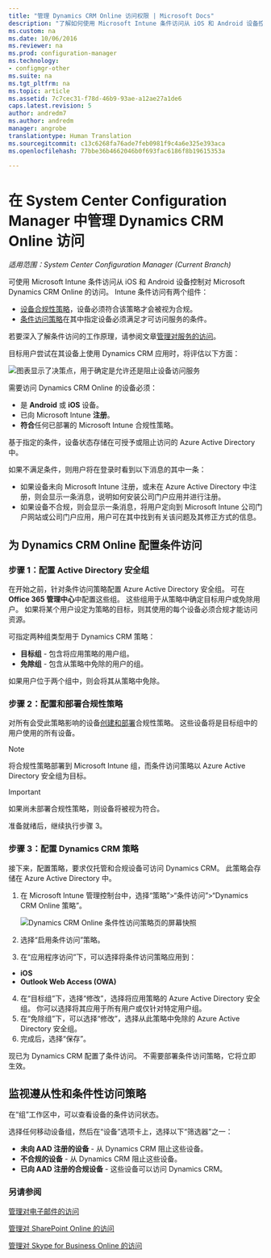 ```yaml
---
title: "管理 Dynamics CRM Online 访问权限 | Microsoft Docs"
description: "了解如何使用 Microsoft Intune 条件访问从 iOS 和 Android 设备控制对 Microsoft Dynamics CRM Online 的访问。"
ms.custom: na
ms.date: 10/06/2016
ms.reviewer: na
ms.prod: configuration-manager
ms.technology:
- configmgr-other
ms.suite: na
ms.tgt_pltfrm: na
ms.topic: article
ms.assetid: 7c7cec31-f78d-46b9-93ae-a12ae27a1de6
caps.latest.revision: 5
author: andredm7
ms.author: andredm
manager: angrobe
translationtype: Human Translation
ms.sourcegitcommit: c13c6268fa76ade7feb0981f9c4a6e325e393aca
ms.openlocfilehash: 77bbe36b4662046b0f693fac6186f8b19615353a

---
```

# <a name="manage-dynamics-crm-online-access-in-system-center-configuration-manager"></a>在 System Center Configuration Manager 中管理 Dynamics CRM Online 访问

*适用范围：System Center Configuration Manager (Current Branch)*

可使用 Microsoft Intune 条件访问从 iOS 和 Android 设备控制对 Microsoft Dynamics CRM Online 的访问。  Intune 条件访问有两个组件：
* [设备合规性策略](../../protect/deploy-use/device-compliance-policies.md)，设备必须符合该策略才会被视为合规。
* [条件访问策略](../../protect/deploy-use/manage-access-to-services.md)在其中指定设备必须满足才可访问服务的条件。

若要深入了解条件访问的工作原理，请参阅文章[管理对服务的访问](../../protect/deploy-use/manage-access-to-services.md)。


目标用户尝试在其设备上使用 Dynamics CRM 应用时，将评估以下方面：

![图表显示了决策点，用于确定是允许还是阻止设备访问服务](../media/mdm-ca-dynamics-crm-flow-diagram.png)

需要访问 Dynamics CRM Online 的设备必须：
* 是 **Android** 或 **iOS** 设备。
* 已向 Microsoft Intune **注册**。
* **符合**任何已部署的 Microsoft Intune 合规性策略。

基于指定的条件，设备状态存储在可授予或阻止访问的 Azure Active Directory 中。

如果不满足条件，则用户将在登录时看到以下消息的其中一条：
* 如果设备未向 Microsoft Intune 注册，或未在 Azure Active Directory 中注册，则会显示一条消息，说明如何安装公司门户应用并进行注册。
* 如果设备不合规，则会显示一条消息，将用户定向到 Microsoft Intune 公司门户网站或公司门户应用，用户可在其中找到有关该问题及其修正方式的信息。

## <a name="configure-conditional-access-for-dynamics-crm-online"></a>为 Dynamics CRM Online 配置条件访问  
### <a name="step-1-configure-active-directory-security-groups"></a>步骤 1：配置 Active Directory 安全组

在开始之前，针对条件访问策略配置 Azure Active Directory 安全组。 可在 **Office 365 管理中心**中配置这些组。 这些组用于从策略中确定目标用户或免除用户。 如果将某个用户设定为策略的目标，则其使用的每个设备必须合规才能访问资源。

可指定两种组类型用于 Dynamics CRM 策略：
* **目标组** - 包含将应用策略的用户组。
* **免除组** - 包含从策略中免除的用户的组。

如果用户位于两个组中，则会将其从策略中免除。

### <a name="step-2-configure-and-deploy-a-compliance-policy"></a>步骤 2：配置和部署合规性策略
对所有会受此策略影响的设备[创建和部署](../../protect/deploy-use/device-compliance-policies.md)合规性策略。 这些设备将是目标组中的用户使用的所有设备。

> [!NOTE]
> 将合规性策略部署到 Microsoft Intune 组，而条件访问策略以 Azure Active Directory 安全组为目标。

> [!IMPORTANT]
> 如果尚未部署合规性策略，则设备将被视为符合。

准备就绪后，继续执行步骤 3。
### <a name="step-3-configure-the-dynamics-crm-policy"></a>步骤 3：配置 Dynamics CRM 策略
接下来，配置策略，要求仅托管和合规设备可访问 Dynamics CRM。 此策略会存储在 Azure Active Directory 中。

1.  在 Microsoft Intune 管理控制台中，选择“策略”>“条件访问”>“Dynamics CRM Online 策略”。

     ![Dynamics CRM Online 条件性访问策略页的屏幕快照](../media/mdm-ca-dynamics-crm-policy-configuration.png)

2.  选择“启用条件访问”策略。
3.  在“应用程序访问”下，可以选择将条件访问策略应用到：
  * **iOS**
  * **Outlook Web Access (OWA)**
4.  在“目标组”下，选择“修改”，选择将应用策略的 Azure Active Directory 安全组。 你可以选择将其应用于所有用户或仅针对特定用户组。
5.  在“免除组”下，可以选择“修改”，选择从此策略中免除的 Azure Active Directory 安全组。
6.  完成后，选择“保存”。

现已为 Dynamics CRM 配置了条件访问。 不需要部署条件访问策略，它将立即生效。
##  <a name="monitor-the-compliance-and-conditional-access-policies"></a>监视遵从性和条件性访问策略

在“组”工作区中，可以查看设备的条件访问状态。

选择任何移动设备组，然后在“设备”选项卡上，选择以下“筛选器”之一：
* **未向 AAD 注册的设备** - 从 Dynamics CRM 阻止这些设备。
* **不合规的设备** - 从 Dynamics CRM 阻止这些设备。
* **已向 AAD 注册的合规设备** - 这些设备可以访问 Dynamics CRM。

###  <a name="see-also"></a>另请参阅
[管理对电子邮件的访问](../../protect/deploy-use/manage-email-access.md)

[管理对 SharePoint Online 的访问](../../protect/deploy-use/manage-sharepoint-online-access.md)

[管理对 Skype for Business Online 的访问](../../protect/deploy-use/manage-skype-for-business-online-access.md)



<!--HONumber=Dec16_HO3-->


